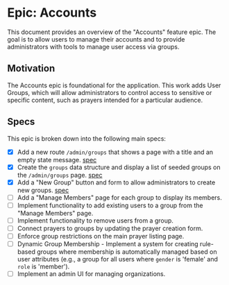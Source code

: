 # Epic: Accounts

This document provides an overview of the "Accounts" feature epic. The goal is to allow users to manage their accounts and to provide administrators with tools to manage user access via groups.

## Motivation

The Accounts epic is foundational for the application. This work adds User Groups, which will allow administrators to control access to sensitive or specific content, such as prayers intended for a particular audience.

## Specs

This epic is broken down into the following main specs:

-   [x] Add a new route `/admin/groups` that shows a page with a title and an empty state message.
        [spec](01-add-admin-groups-route-with-empty-state.md)
-   [x] Create the `groups` data structure and display a list of seeded groups on the `/admin/groups` page.
        [spec](02-create-groups-data-structure-and-display-list.md)
-   [x] Add a "New Group" button and form to allow administrators to create new groups.
        [spec](03-add-new-group-form.md)
-   [ ] Add a "Manage Members" page for each group to display its members.
-   [ ] Implement functionality to add existing users to a group from the "Manage Members" page.
-   [ ] Implement functionality to remove users from a group.
-   [ ] Connect prayers to groups by updating the prayer creation form.
-   [ ] Enforce group restrictions on the main prayer listing page.
-   [ ] Dynamic Group Membership - Implement a system for creating rule-based groups where membership is automatically managed based on user attributes (e.g., a group for all users where `gender` is 'female' and `role` is 'member').
-   [ ] Implement an admin UI for managing organizations.